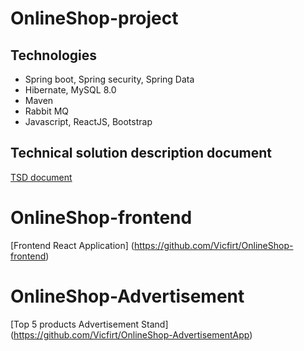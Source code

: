 # OnlineShop-project
## Technologies 
* Spring boot, Spring security, Spring Data
* Hibernate, MySQL 8.0
* Maven
* Rabbit MQ
* Javascript, ReactJS, Bootstrap

## Technical solution description document 
[TSD document](https://docs.google.com/document/d/1Ju2wRFIyx3V42CNMQKIQZXarrhkzwbu4haD2mY8EJvg/edit?usp=sharing)

# OnlineShop-frontend
[Frontend React Application] (https://github.com/Vicfirt/OnlineShop-frontend)

# OnlineShop-Advertisement
[Top 5 products Advertisement Stand] (https://github.com/Vicfirt/OnlineShop-AdvertisementApp)
